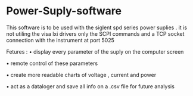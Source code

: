 # Power-Suply-software
This software is to be used with the siglent spd series power suplies . it is not utiling the visa lxi drivers only the SCPI commands and a TCP socket connection with the instrument at port 5025


Fetures :
•	display every parameter of the suply on the computer screen

•	remote control of these parameters

•	create more readable charts of voltage , current and power

•	act as a dataloger and save all info on a .csv file for future analysis
